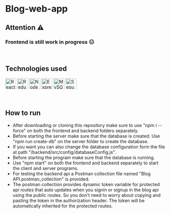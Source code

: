 # Blog-web-app

## Attention :warning:

### Frontend is still work in progress :neutral_face:

<br/>

## Technologies used

[<img width="34" alt="ReactJS" src="https://img.icons8.com/color/344/react-native.png" />][reactjs]
[<img width="34" alt="Redux" src="https://img.icons8.com/color/344/redux.png" />][redux]
[<img width="34" alt="NodeJS" src="https://iconape.com/wp-content/png_logo_vector/node-js-2.png" />][nodejs]
[<img width="34" alt="ExpressJS" src="https://assets.website-files.com/61ca3f775a79ec5f87fcf937/6202fcdee5ee8636a145a41b_1234.png" />][expressjs]
[<img width="34" alt="MySQL" src="https://sp-ao.shortpixel.ai/client/q_glossy,ret_img,w_1280,h_1280/https://keytotech.com/wp-content/uploads/2019/05/mysql_PNG23.png" />][mysql]
[<img width="34" alt="Sequelize" src="https://doc.esdoc.org/github.com/sequelize/sequelize/image/brand_logo.png" />][sequelize]

<br/>

## How to run

- After downloading or cloning this repository make sure to use "npm i --force" on both the frontend and backend folders separately.
- Before starting the server make sure that the database is created. Use "npm run create-db" on the server folder to create the database.
- If you want you can also change the database configuration form the file at path "/backend/src/config/databaseConfig.js".
- Before starting the program make sure that the database is running.
- Use "npm start" on both the frontend and backend separately to start the client and server programs.
- For testing the backend api a Postman collection file named "Blog API.postman_collection" is provided.
- The postman collection provides dynamic token variable for protected api routes that auto updates when you signin or signup in the blog api using the public routes. So you don't need to worry about copying and pasting the token in the authorization header. The token will be automatically inherited for the protected routes.

[reactjs]: https://reactjs.org/
[redux]: https://redux.js.org/
[nodejs]: https://nodejs.org/en/
[expressjs]: https://expressjs.com/
[mysql]: https://www.mysql.com/
[sequelize]: https://sequelize.org/
